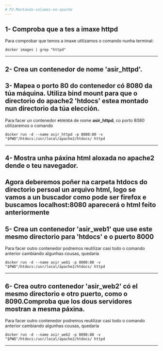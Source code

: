 ```yaml
---
# P2-Montando-volumes-en-apache
---
```

## 1- Comproba que a tes a imaxe httpd
Para comprobar que temos a imaxe utilizamos o comando nunha terminal:
``` 
docker images | grep "httpd"
```

---
## 2- Crea un contenedor de nome 'asir_httpd'.
## 3- Mapea o porto 80 do contenedor có 8080 da túa máquina. Utiliza bind mount para que o directorio do apache2 'htdocs' estea montado nun directorio da túa elección.
Para facer un contenedor `#0969DA`  de nome **asir_httpd**, co porto 8080 utilizaremos o comando 
```
docker run -d --name asir_httpd -p 8080:80 -v "$PWD"/htdocs:/usr/local/apache2/htdocs/ httpd
```
---
## 4- Mostra unha páxina html aloxada no apache2 dende o teu navegador.
Agora deberemos poñer na carpeta htdocs do directorio persoal un arquivo html, logo se vamos a un buscador como pode ser firefox e buscamos **localhost:8080** aparecerá o html feito anteriormente
---
## 5- Crea un contenedor 'asir_web1' que use este mesmo directorio para 'htdocs' e o puerto 8000
Para facer outro contenedor podremos reutilizar casi todo o comando anterior cambiando algunhas cousas, quedaría 
```
docker run -d --name asir_web1 -p 8000:80 -v "$PWD"/htdocs:/usr/local/apache2/htdocs/ httpd
```
---
## 6- Crea outro contenedor 'asir_web2' có el mesmo directorio e otro puerto, como o 8090.Comproba que los dous servidores mostran a mesma páxina.
Para facer outro contenedor podremos reutilizar casi todo o comando anterior cambiando algunhas cousas, quedaría 
```
docker run -d --name asir_web2 -p 8090:80 -v "$PWD"/htdocs:/usr/local/apache2/htdocs/ httpd
```
---
